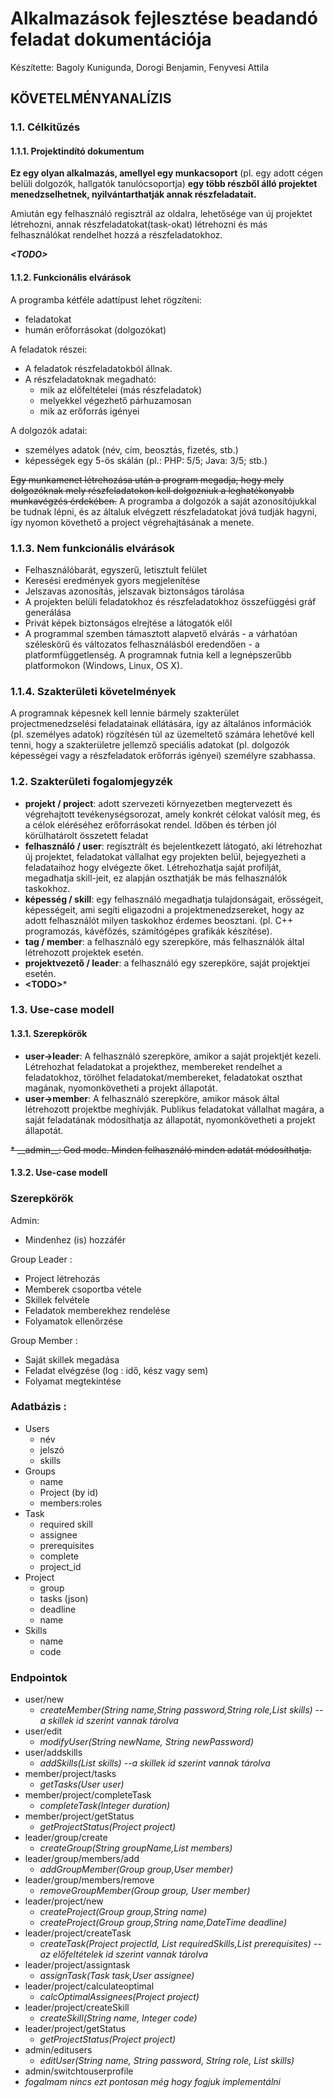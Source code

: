 # Alkalmazások fejlesztése beadandó feladat dokumentációja

Készítette: Bagoly Kunigunda, Dorogi Benjamin, Fenyvesi Attila

## KÖVETELMÉNYANALÍZIS

### 1.1. Célkitűzés

#### 1.1.1. Projektindító dokumentum

__Ez egy olyan alkalmazás, amellyel egy munkacsoport__ (pl. egy adott cégen belüli dolgozók, hallgatók tanulócsoportja) __egy több részből álló projektet menedzselhetnek, nyilvántarthatják annak részfeladatait.__

Amiután egy felhasználó regisztrál az oldalra, lehetősége van új projektet létrehozni, annak részfeladatokat(task-okat) létrehozni és más felhasználókat rendelhet hozzá a részfeladatokhoz. 

*__\<TODO\>__*

#### 1.1.2. Funkcionális elvárások

A programba kétféle adattípust lehet rögzíteni:
* feladatokat
* humán erőforrásokat (dolgozókat)
 
A feladatok részei:
* A feladatok részfeladatokból állnak.
* A részfeladatoknak megadható:
  * mik az előfeltételei (más részfeladatok)
  * melyekkel végezhető párhuzamosan
  * mik az erőforrás igényei
 
A dolgozók adatai:
* személyes adatok (név, cím, beosztás, fizetés, stb.)
* képességek egy 5-ös skálán (pl.: PHP: 5/5; Java: 3/5; stb.)
 
<del>Egy munkamenet létrehozása után a program megadja, hogy mely dolgozóknak mely részfeladatokon kell dolgozniuk a leghatékonyabb munkavégzés érdekében.</del> A programba a dolgozók a saját azonosítójukkal be tudnak lépni, és az általuk elvégzett részfeladatokat jóvá tudják hagyni, így nyomon követhető a project végrehajtásának a menete.

### 1.1.3. Nem funkcionális elvárások

* Felhasználóbarát, egyszerű, letisztult felület
* Keresési eredmények gyors megjelenítése
* Jelszavas azonosítás, jelszavak biztonságos tárolása
* A projekten belüli feladatokhoz és részfeladatokhoz összefüggési gráf generálása
* Privát képek biztonságos elrejtése a látogatók elől
* A programmal szemben támasztott alapvető elvárás - a várhatóan széleskörű és változatos felhasználásból eredendően - a platformfüggetlenség. A programnak futnia kell a legnépszerűbb platformokon (Windows, Linux, OS X).

### 1.1.4. Szakterületi követelmények

A programnak képesnek kell lennie bármely szakterület projectmenedzselési feladatainak ellátására, így az általános információk (pl. személyes adatok) rögzítésén túl az üzemeltető számára lehetővé kell tenni, hogy a szakterületre jellemző speciális adatokat (pl. dolgozók képességei vagy a részfeladatok erőforrás igényei) személyre szabhassa.

### 1.2. Szakterületi fogalomjegyzék
* __projekt / project__: adott szervezeti környezetben megtervezett és végrehajtott tevékenységsorozat, amely konkrét célokat valósít meg, és a célok eléréséhez erőforrásokat rendel. Időben és térben jól körülhatárolt összetett feladat
* __felhasználó / user__: regisztrált és bejelentkezett látogató, aki létrehozhat új projektet, feladatokat vállalhat egy projekten belül, bejegyezheti a feladataihoz hogy elvégezte őket. Létrehozhatja saját profilját, megadhatja skill-jeit, ez alapján oszthatják be más felhasználók taskokhoz. 
* __képesség / skill__: egy felhasználó megadhatja tulajdonságait, erősségeit, képességeit, ami segíti eligazodni a projektmenedzsereket, hogy az adott felhasználót milyen taskokhoz érdemes beosztani. (pl. C++ programozás, kávéfőzés, számítógépes grafikák készítése).
* __tag / member__: a felhasználó egy szerepköre, más felhasználók által létrehozott projektek esetén.
* __projektvezető / leader__: a felhasználó egy szerepköre, saját projektjei esetén.
* __\<TODO\>__*
 
### 1.3. Use-case modell

#### 1.3.1. Szerepkörök
* __user->leader__: A felhasználó szerepköre, amikor a saját projektjét kezeli. Létrehozhat feladatokat a projekthez, membereket rendelhet a feladatokhoz, törölhet feladatokat/membereket, feladatokat oszthat magának, nyomonkövetheti a projekt állapotát.
* __user->member__: A felhasználó szerepköre, amikor mások által létrehozott projektbe meghívják. Publikus feladatokat vállalhat magára, a saját feladatának módosíthatja az állapotát, nyomonkövetheti a projekt állapotát.
<del>
* __admin__: God mode. Minden felhasználó minden adatát módosíthatja.</del>

#### 1.3.2. Use-case modell
















### Szerepkörök

Admin:
 * Mindenhez (is) hozzáfér

Group Leader :
 * Project létrehozás
 * Memberek csoportba vétele
 * Skillek felvétele
 * Feladatok memberekhez rendelése
 * Folyamatok ellenőrzése

Group Member :
 * Saját skillek megadása
 * Feladat elvégzése (log : idő, kész vagy sem)
 * Folyamat megtekintése

### Adatbázis :
 * Users
   * név
   * jelszó
   * skills
 * Groups
   * name
   * Project (by id)
   * members:roles
 * Task
   * required skill
   * assignee
   * prerequisites
   * complete
   * project_id
 * Project
   * group
   * tasks (json)
   * deadline
   * name
 * Skills
   * name
   * code

### Endpointok
 * user/new
   * *createMember(String name,String password,String role,List<Integer> skills) --a skillek id szerint vannak tárolva*
 * user/edit
   * *modifyUser(String newName, String newPassword)*
 * user/addskills
   * *addSkills(List<Integer> skills) --a skillek id szerint vannak tárolva*
 * member/project/tasks
   * *getTasks(User user)*
 * member/project/completeTask
   * *completeTask(Integer duration)*
 * member/project/getStatus
    * *getProjectStatus(Project project)*
 * leader/group/create
   * *createGroup(String groupName,List<User> members)*
 * leader/group/members/add
   * *addGroupMember(Group group,User member)*
 * leader/group/members/remove
   * *removeGroupMember(Group group, User member)*
 * leader/project/new
   * *createProject(Group group,String name)*
   * *createProject(Group group,String name,DateTime deadline)*
 * leader/project/createTask
   * *createTask(Project projectId, List<Integer> requiredSkills,List<Integer> prerequisites) --az előfeltételek id szerint vannak tárolva*
  * leader/project/assigntask
    * *assignTask(Task task,User assignee)*
  * leader/project/calculateoptimal
    * *calcOptimalAssignees(Project project)*
  * leader/project/createSkill
    * *createSkill(String name, Integer code)*
  * leader/project/getStatus
    * *getProjectStatus(Project project)*
 * admin/editusers
   * *editUser(String name, String password, String role, List<Integer> skills)*
 * admin/switchtouserprofile
  * *fogalmam nincs ezt pontosan még hogy fogjuk implementálni*
